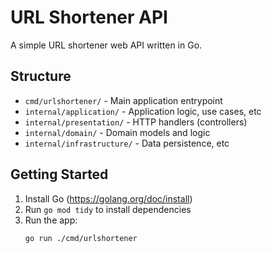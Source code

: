 # URL Shortener API

A simple URL shortener web API written in Go.

## Structure

- `cmd/urlshortener/` - Main application entrypoint
- `internal/application/` - Application logic, use cases, etc
- `internal/presentation/` - HTTP handlers (controllers)
- `internal/domain/` - Domain models and logic
- `internal/infrastructure/` - Data persistence, etc

## Getting Started

1. Install Go (https://golang.org/doc/install)
2. Run `go mod tidy` to install dependencies
3. Run the app:
   ```bash
   go run ./cmd/urlshortener
   ```
